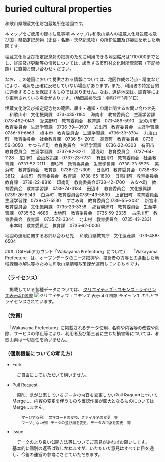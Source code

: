 # buried cultural properties
和歌山県埋蔵文化財包蔵地所在地図です。

本マップをご使用の際の注意事項
本マップは和歌山県内の埋蔵文化財包蔵地及び国・県指定記念物（史跡・名勝・天然記念物）の所在位置及び範囲を示した地図です。

埋蔵文化財及び指定記念物の把握のために利用できる地図縮尺は1/10,000までとし、詳細及び更新等の情報については、該当する市町村文化財所管部署（下記参照）に直接お問い合わせください。

なお、この地図において提供される情報については、地図作成の時点・精度などにより、現状を正確に反映していない場合があります。また、利用者の特定目的に適合することを保証するものではありません。なお、遺跡地図は、調査等により更新されている場合があります。（地図最終改定：令和2年3月31日）

埋蔵文化財及び指定記念物の範囲、届出・通知・申請に関するお問い合わせ先
　和歌山市　文化振興課　073-435-1194
　海南市　教育委員会　生涯学習課　073-492-0143
　紀美野町　教育委員会　教育課　073-489-5910
　紀の川市　教育委員会　生涯学習課　0736-79―3907
　岩出市　教育委員会　生涯学習課　0736-61-6963
　橋本市　教育委員会　生涯学習課　0736-33-3704
　九度山町　教育委員会　社会教育課　0736-54-2019
　高野町　教育委員会　0736-56-3050
　かつらぎ町　教育委員会　生涯学習課　0736-22-0303
　有田市　教育委員会　生涯学習課　0737-82-3221
　湯浅町　教育委員会　0737-64-1128
　広川町　企画政策課　0737-23-7731
　有田川町　教育委員会　社会教育課　0737-52-2111
　御坊市　教育委員会　生涯学習課　0738-23-5525
　美浜町　教育委員会　教育課　0738-22-7309
　日高町　教育委員会　0738-63-3812
　由良町　教育委員会　教育課　0738-65-1800
　日高川町　教育委員会　教育課　0738-22-8816
　印南町　教育委員会0738-42-1700
　みなべ町　教育委員会　教育学習課　0739-74-3134
　田辺市　教育委員会　文化振興課　0739-26-9943
　白浜町　教育委員会0739-43-5830
　上富田町　教育委員会　生涯学習課　0739-47-5930
　すさみ町　教育委員会0739-55-3037
　新宮市　教育委員会　文化振興課　0735-23-3368
　那智勝浦町　教育委員会　生涯学習課　0735-52-4686
　太地町　教育委員会　0735-59-2335
　古座川町　教育委員会　教育課　0735-72-3344
　北山村　教育委員会　0735-49-2331
　串本町　教育委員会　教育課　0735-62-0006

地図の運用に関するお問い合わせ先
　和歌山県教育庁　文化遺産課　073-488-6504

###（GitHubアカウント「Wakayama Prefecture」について）
　「Wakayama Prefecture」は、オープンデータのニーズ把握や、技術者の方等との協働した地域課題の解決等のために和歌山県情報政策課が運用しているものです。

### （ライセンス）

　掲載している各種データについては、
[クリエイティブ・コモンズ・ライセンス表示4.0国際](https://creativecommons.org/licenses/by/4.0/deed.ja)
![クリエイティブ・コモンズ 表示 4.0 国際 ライセンス](https://licensebuttons.net/l/by/4.0/88x31.png)
のもとでライセンスされています。

### （免責）

　「Wakayama Prefecture」に掲載されるデータ使用、名称や内容等の改変や削除、サービスの停止等により、利用者及び第三者に生じた損害等については、和歌山県は一切責任を負いません。

### （個別機能についての考え方）

- Fork

    　ご自由にしていただいて構いません。

- Pull Request

    　原則、県が公表しているデータの内容を変更しないPull RequestについてMergeし、内容の変更を伴うものや確認作業が膨大となるものについてはMergeしません。

          マージする例）　文字コードの変換、ファイル名の変更　等
          マージしない例）データの並び順を変更、データの中身を変更　等

- Issue

    　データのより良い公開方法等についてご意見があればお願いします。<br />
    基本的に個別の返答は致しかねますが、いただいた意見はすべてに目を通し、今後の運営の参考にさせていただきます。
